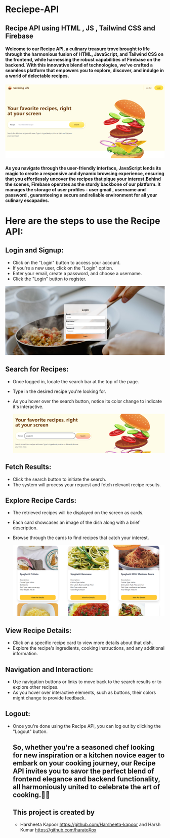 # Reciepe-API
## Recipe API using HTML , JS , Tailwind CSS and Firebase

#### Welcome to our Recipe API, a culinary treasure trove brought to life through the harmonious fusion of HTML, JavaScript, and Tailwind CSS on the frontend, while harnessing the robust capabilities of Firebase on the backend. With this innovative blend of technologies, we've crafted a seamless platform that empowers you to explore, discover, and indulge in a world of delectable recipes.
![Alt Text](https://github.com/Harsheeta-kapoor/Reciepe-API/blob/master/res/Web-pic1.png)

#### As you navigate through the user-friendly interface, JavaScript lends its magic to create a responsive and dynamic browsing experience, ensuring that you effortlessly uncover the recipes that pique your interest.Behind the scenes, Firebase operates as the sturdy backbone of our platform. It manages the storage of user profiles - user gmail , username and password , guaranteeing a secure and reliable environment for all your culinary escapades.

# Here are the steps to use the Recipe API:
 ## Login and Signup:
  - Click on the "Login" button to access your account.
  - If you're a new user, click on the "Login" option.
  - Enter your email, create a password, and choose a username.
  - Click the "Login" button to register.
    
  ![Alt Text](https://github.com/Harsheeta-kapoor/Reciepe-API/blob/master/res/Web-pic4.png) 
## Search for Recipes:
 - Once logged in, locate the search bar at the top of the page.
 - Type in the desired recipe you're looking for.
 - As you hover over the search button, notice its color change to indicate it's interactive.

   ![Alt Text](https://github.com/Harsheeta-kapoor/Reciepe-API/blob/master/res/Web-pic2.png)
## Fetch Results:
- Click the search button to initiate the search.
- The system will process your request and fetch relevant recipe results.
## Explore Recipe Cards:
- The retrieved recipes will be displayed on the screen as cards.
- Each card showcases an image of the dish along with a brief description.
- Browse through the cards to find recipes that catch your interest.

  ![Alt Text](https://github.com/Harsheeta-kapoor/Reciepe-API/blob/master/res/Web-pic3.png)
## View Recipe Details:
- Click on a specific recipe card to view more details about that dish.
- Explore the recipe's ingredients, cooking instructions, and any additional information.
## Navigation and Interaction:
- Use navigation buttons or links to move back to the search results or to explore other recipes.
- As you hover over interactive elements, such as buttons, their colors might change to provide feedback.
## Logout:
- Once you're done using the Recipe API, you can log out by clicking the "Logout" button.
  
  ## So, whether you're a seasoned chef looking for new inspiration or a kitchen novice eager to embark on your cooking journey, our Recipe API invites you to savor the perfect blend of frontend elegance and backend functionality, all harmoniously united to celebrate the art of cooking.🍜😋
  
  ## This project is created by
   - Harsheeta Kapoor <https://github.com/Harsheeta-kapoor> and Harsh Kumar <https://github.com/haratoXox>

